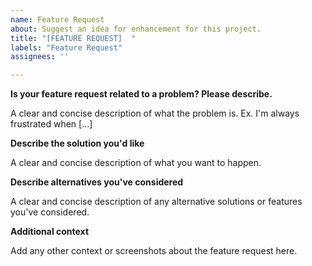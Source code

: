 ```yaml
---
name: Feature Request
about: Suggest an idea for enhancement for this project.
title: "[FEATURE REQUEST]  "
labels: "Feature Request"
assignees: ''

---
```

<!-- Please keep the ** headers ** when posting the request -->

**Is your feature request related to a problem? Please describe.**

A clear and concise description of what the problem is. Ex. I'm always frustrated when [...]

**Describe the solution you'd like**

A clear and concise description of what you want to happen.

**Describe alternatives you've considered**

A clear and concise description of any alternative solutions or features you've considered.

**Additional context**

Add any other context or screenshots about the feature request here.
